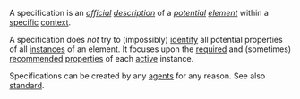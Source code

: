 A specification is an *[official](https://github.com/gcassel/Modular-Organization-Terminology/blob/master/terms/official.md) [description](https://github.com/gcassel/Modular-Organization-Terminology/blob/master/terms/description.md)* of a *[potential](https://github.com/gcassel/Modular-Organization-Terminology/blob/master/terms/potential.md) [element](https://github.com/gcassel/Modular-Organization-Terminology/blob/master/terms/element.md)* within a [specific](https://github.com/gcassel/Modular-Organization-Terminology/blob/master/terms/specific.md) [context](https://github.com/gcassel/Modular-Organization-Terminology/blob/master/terms/context.md).   

A specification does *not* try to (impossibly) [identify](https://github.com/gcassel/Modular-Organization-Terminology/blob/master/terms/identify.md) all potential properties of all [instances](https://github.com/gcassel/Modular-Organization-Terminology/blob/master/terms/instance.md) of an element.  It focuses upon the [required](https://github.com/gcassel/Modular-Organization-Terminology/blob/master/terms/requirement.md) and (sometimes) [recommended](https://github.com/gcassel/Modular-Organization-Terminology/blob/master/terms/recommendation.md) [properties](https://github.com/gcassel/Modular-Organization-Terminology/blob/master/terms/property.md) of each [active](https://github.com/gcassel/Modular-Organization-Terminology/blob/master/terms/active.md) instance.

Specifications can be created by any [agents](https://github.com/gcassel/Modular-Organization-Terminology/blob/master/terms/agent.md) for any reason.  See also [standard](https://github.com/gcassel/Modular-Organization-Terminology/blob/master/terms/standard.md).
